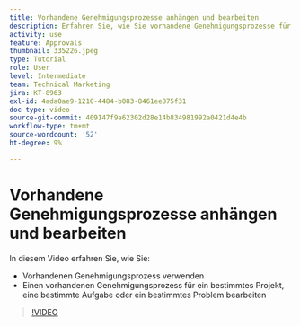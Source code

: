 ```yaml
---
title: Vorhandene Genehmigungsprozesse anhängen und bearbeiten
description: Erfahren Sie, wie Sie vorhandene Genehmigungsprozesse für Projekte, Aufgaben oder Probleme in [!DNL  Workfront].
activity: use
feature: Approvals
thumbnail: 335226.jpeg
type: Tutorial
role: User
level: Intermediate
team: Technical Marketing
jira: KT-8963
exl-id: 4ada0ae9-1210-4484-b083-8461ee875f31
doc-type: video
source-git-commit: 409147f9a62302d28e14b834981992a0421d4e4b
workflow-type: tm+mt
source-wordcount: '52'
ht-degree: 9%

---
```


# Vorhandene Genehmigungsprozesse anhängen und bearbeiten

In diesem Video erfahren Sie, wie Sie:

* Vorhandenen Genehmigungsprozess verwenden
* Einen vorhandenen Genehmigungsprozess für ein bestimmtes Projekt, eine bestimmte Aufgabe oder ein bestimmtes Problem bearbeiten

>[!VIDEO](https://video.tv.adobe.com/v/335226/?quality=12&learn=on)

<!---
learn more URLS
--->
